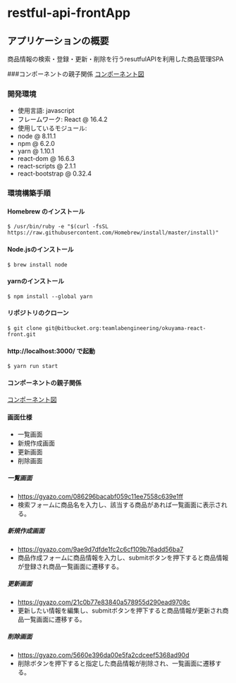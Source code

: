 # restful-api-frontApp

## アプリケーションの概要
商品情報の検索・登録・更新・削除を行うresutfulAPIを利用した商品管理SPA

###コンポーネントの親子関係
[コンポーネント図](https://www.draw.io/?lightbox=1&highlight=0000ff&edit=_blank&layers=1&nav=1&title=Untitled%20Diagram.html#R7VnRkpowFP0aH7djEkF4rO5u25m2s9Ntp%2B1jlAhpI2FiXLVf3xsIIAanux2w1V1fTA5JgHPuuZfAgEyX2zeKZskHGTExwMNoOyDXA4zRiAzhzyC7AhmHfgHEikd2UA3c81%2FMgnZevOYRWzUGaimF5lkTnMs0ZXPdwKhSctMctpCiedaMxswB7udUuOhXHumkQAM8rvG3jMdJeWbkh8WRJS0H2ztZJTSSmz2I3AzIVEmpi9ZyO2XCkFfyUsy7PXK0ujDFUv2YCTMSRSgMfG%2BGFvMZurILPFCxtvd6p2S0nuvVuzRiW3vRelcyodkWzjNJ9FIAgKCp2Ir%2ForN8wBD6meSpzvn2JgPvGhC61nJVaGomUMHjFNqCLcxSD0xpDlS%2FtrCWGaCrjM55Gn82neurkUG0kj%2FZVAqpAEplCutN7NXDEmx7lBFU8QwByuSSabWDIXYCDooZuzLkbGhuaqFDK16yp3EpKLWhFVcL1%2BxDwwrwODE8h24WQRzarlQ6kbFMqbip0YmSaxAqsuTv6cK2XH8z8CvP9r7bIz%2BY1jtrMqMNQPXa72VOOarINZfwVGoVE1Tzh%2Ba8Nqbs1DsTM7Uk%2FrApCfGbK6zkWs2ZnbQf7E9cR1MVM%2B2sk8tW3c1fKek7tnKkhUyQmSbQqTkVnyBv0TTONd0kXLN7cIA5voGUeuA4G4VG8NwteWsmtZZL21lwIQ6sAoGiwVFT0I4pExhXRWQ0fTXAZJj%2FujHX6EAB7Jpr3GIuREbduys4H00iruDUXJp8CMFuqOpEDdJUwxs6apBxixrI716NsrS3VJ6PbPMf1Z0OeA8PXDByeT9ViUHj83FBr5kJDQ9E8V1R2lJTL6KcUWo6LkpPScsRKnCFwi1C%2BX0IFTpC3Uq1vKxshfAB4WOX8NGJnIHdKvHijCPlvNot%2F6mc9yLU8Y3klyyiml2WRwKvaZEwcKiv8lbvHsGX4JEeKgVGriqnKumYPIdKgZo2qN6l%2FItK4V2CC070DIVJW75yhQpxD0JdxA6kr5J%2BoFPLpqTNUAj14Sh3V1KWdMg1F17Rccu7kVPt0bG7yzhDh%2FSRtnz39WHQJkoPbw%2FJy07kCUKFrnva6ks1r1Ol3K3IM3j0ankr0tGjF3Tr75PFt5H6Ky%2B5%2BQ0%3D)

### 開発環境
- 使用言語: javascript
- フレームワーク: React @ 16.4.2
- 使用しているモジュール:
- node @ 8.11.1
- npm @ 6.2.0
- yarn @ 1.10.1
- react-dom @ 16.6.3
- react-scripts @ 2.1.1
- react-bootstrap @ 0.32.4

### 環境構築手順
#### Homebrew のインストール
```
$ /usr/bin/ruby -e "$(curl -fsSL https://raw.githubusercontent.com/Homebrew/install/master/install)"
```

#### Node.jsのインストール
```
$ brew install node
```
#### yarnのインストール
````
$ npm install --global yarn
````
#### リポジトリのクローン
```
$ git clone git@bitbucket.org:teamlabengineering/okuyama-react-front.git
```
#### http://localhost:3000/ で起動
````
$ yarn run start
````

#### コンポーネントの親子関係
[コンポーネント図](https://www.draw.io/?lightbox=1&highlight=0000ff&edit=_blank&layers=1&nav=1&title=Untitled%20Diagram.html#R7VnRkpowFP0aH7djEkF4rO5u25m2s9Ntp%2B1jlAhpI2FiXLVf3xsIIAanux2w1V1fTA5JgHPuuZfAgEyX2zeKZskHGTExwMNoOyDXA4zRiAzhzyC7AhmHfgHEikd2UA3c81%2FMgnZevOYRWzUGaimF5lkTnMs0ZXPdwKhSctMctpCiedaMxswB7udUuOhXHumkQAM8rvG3jMdJeWbkh8WRJS0H2ztZJTSSmz2I3AzIVEmpi9ZyO2XCkFfyUsy7PXK0ujDFUv2YCTMSRSgMfG%2BGFvMZurILPFCxtvd6p2S0nuvVuzRiW3vRelcyodkWzjNJ9FIAgKCp2Ir%2ForN8wBD6meSpzvn2JgPvGhC61nJVaGomUMHjFNqCLcxSD0xpDlS%2FtrCWGaCrjM55Gn82neurkUG0kj%2FZVAqpAEplCutN7NXDEmx7lBFU8QwByuSSabWDIXYCDooZuzLkbGhuaqFDK16yp3EpKLWhFVcL1%2BxDwwrwODE8h24WQRzarlQ6kbFMqbip0YmSaxAqsuTv6cK2XH8z8CvP9r7bIz%2BY1jtrMqMNQPXa72VOOarINZfwVGoVE1Tzh%2Ba8Nqbs1DsTM7Uk%2FrApCfGbK6zkWs2ZnbQf7E9cR1MVM%2B2sk8tW3c1fKek7tnKkhUyQmSbQqTkVnyBv0TTONd0kXLN7cIA5voGUeuA4G4VG8NwteWsmtZZL21lwIQ6sAoGiwVFT0I4pExhXRWQ0fTXAZJj%2FujHX6EAB7Jpr3GIuREbduys4H00iruDUXJp8CMFuqOpEDdJUwxs6apBxixrI716NsrS3VJ6PbPMf1Z0OeA8PXDByeT9ViUHj83FBr5kJDQ9E8V1R2lJTL6KcUWo6LkpPScsRKnCFwi1C%2BX0IFTpC3Uq1vKxshfAB4WOX8NGJnIHdKvHijCPlvNot%2F6mc9yLU8Y3klyyiml2WRwKvaZEwcKiv8lbvHsGX4JEeKgVGriqnKumYPIdKgZo2qN6l%2FItK4V2CC070DIVJW75yhQpxD0JdxA6kr5J%2BoFPLpqTNUAj14Sh3V1KWdMg1F17Rccu7kVPt0bG7yzhDh%2FSRtnz39WHQJkoPbw%2FJy07kCUKFrnva6ks1r1Ol3K3IM3j0ankr0tGjF3Tr75PFt5H6Ky%2B5%2BQ0%3D)

#### 画面仕様
- 一覧画面
- 新規作成画面
- 更新画面
- 削除画面

##### 一覧画面
- https://gyazo.com/086296bacabf059c11ee7558c639e1ff
- 検索フォームに商品名を入力し、該当する商品があれば一覧画面に表示される。

##### 新規作成画面 
- https://gyazo.com/9ae9d7dfde1fc2c6cf109b76add56ba7
- 商品作成フォームに商品情報を入力し、submitボタンを押下すると商品情報が登録され商品一覧画面に遷移する。

##### 更新画面
- https://gyazo.com/21c0b77e83840a578955d290ead9708c
- 更新したい情報を編集し、submitボタンを押下すると商品情報が更新され商品一覧画面に遷移する。

##### 削除画面
- https://gyazo.com/5660e396da00e5fa2cdceef5368ad90d
- 削除ボタンを押下すると指定した商品情報が削除され、一覧画面に遷移する。


